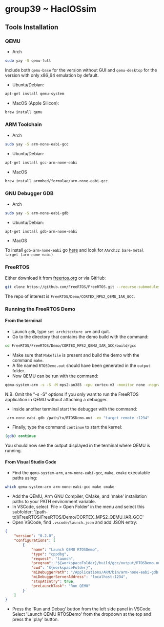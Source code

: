 # group39 ~ HaclOSsim

## Tools Installation
### QEMU
- Arch
```bash
sudo yay -S qemu-full
```
Include both `qemu-base` for the version without GUI and `qemu-desktop` for the version with only x86_64 emulation by default.

- Ubuntu/Debian:
```bash
apt-get install qemu-system
```
- MacOS (Apple Silicon):
```bash
brew install qemu
```

### ARM Toolchain
- Arch
```bash
sudo yay -S arm-none-eabi-gcc 
```
- Ubuntu/Debian:
```bash
apt-get install gcc-arm-none-eabi
```
- MacOS
```bash
brew install armmbed/formulae/arm-none-eabi-gcc
```

### GNU Debugger GDB
- Arch
```bash
sudo yay -S arm-none-eabi-gdb
```
- Ubuntu/Debian:
```bash
apt-get install gdb-arm-none-eabi
```
- MacOS

To install `gdb-arm-none-eabi` go [here](https://developer.arm.com/downloads/-/arm-gnu-toolchain-downloads) and look for `AArch32 bare-metal target (arm-none-eabi)`

### FreeRTOS
Either download it from [freertos.org](https://www.freertos.org/Documentation/02-Kernel/01-About-the-FreeRTOS-kernel/03-Download-freeRTOS/01-DownloadFreeRTOS) or via GitHub:
```bash
git clone https://github.com/FreeRTOS/FreeRTOS.git --recurse-submodules
```
The repo of interest is `FreeRTOS/Demo/CORTEX_MPS2_QEMU_IAR_GCC`.


### Running the FreeRTOS Demo 
#### From the terminal
- Launch `gdb`, type `set architecture arm` and quit.
- Go to the directory that contains the demo build with the command:
```bash
cd FreeRTOS/FreeRTOS/Demo/CORTEX_MPS2_QEMU_IAR_GCC/build/gcc
 ```
- Make sure that `Makefile` is present and build the demo with the command `make`.
- A file named `RTOSDemo.out` should have been generated in the `output` folder.
- Now QEMU can be run with the command:
```bash
qemu-system-arm -s -S -M mps2-an385 -cpu cortex-m3 -monitor none -nographic -serial stdio -kernel /path/to/RTOSDemo.out
```

N.B. Omit the "-s -S" options if you only want to run the FreeRTOS application in QEMU without attaching a debugger.
- Inside another terminal start the debugger with the command:
```bash
 arm-none-eabi-gdb /path/to/RTOSDemo.out -ex "target remote :1234"
```
- Finally, type the command `continue` to start the kernel:
```bash
(gdb) continue
```
You should now see the output displayed in the terminal where QEMU is running.
#### From Visual Studio Code
- Find the `qemu-system-arm`, `arm-none-eabi-gcc`, `make`, `cmake` executable paths using:
```bash
which qemu-system-arm arm-none-eabi-gcc make cmake
```
- Add the QEMU, Arm GNU Compiler, CMake, and 'make' installation paths to your PATH environment variable.
- In VSCode, select 'File > Open Folder' in the menu and select this subfolder: '[path-to]/FreeRTOS/FreeRTOS/Demo/CORTEX_MPS2_QEMU_IAR_GCC'
- Open VSCode, find `.vscode/launch.json` and add JSON entry:
```json
{
    "version": "0.2.0",
    "configurations": [
        {
            "name": "Launch QEMU RTOSDemo",
            "type": "cppdbg",
            "request": "launch",
            "program": "${workspaceFolder}/build/gcc/output/RTOSDemo.out",
            "cwd": "${workspaceFolder}",
            "miDebuggerPath": "/Applications/ARM/bin/arm-none-eabi-gdb-py",
            "miDebuggerServerAddress": "localhost:1234",
            "stopAtEntry": true,
            "preLaunchTask": "Run QEMU"
        }
    ]
}
```
- Press the 'Run and Debug' button from the left side panel in VSCode. Select 'Launch QEMU RTOSDemo' from the dropdown at the top and press the 'play' button.
